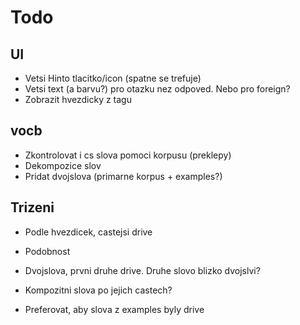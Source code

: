 # Todo

## UI
- Vetsi Hinto tlacitko/icon (spatne se trefuje)
- Vetsi text (a barvu?) pro otazku nez odpoved. Nebo pro foreign?
- Zobrazit hvezdicky z tagu

## vocb

- Zkontrolovat i cs slova pomoci korpusu (preklepy)
- Dekompozice slov
- Pridat dvojslova (primarne korpus + examples?)

## Trizeni
- Podle hvezdicek, castejsi drive
- Podobnost 
 
- Dvojslova, prvni druhe drive. Druhe slovo blizko dvojslvi? 
- Kompozitni slova po jejich castech?
- Preferovat, aby slova z examples byly drive
 
